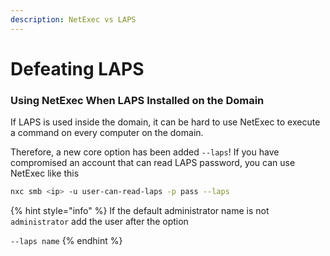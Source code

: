 ```yaml
---
description: NetExec vs LAPS
---
```


# Defeating LAPS

### Using NetExec When LAPS Installed on the Domain

If LAPS is used inside the domain, it can be hard to use NetExec to execute a command on every computer on the domain.

Therefore, a new core option has been added `--laps`! If you have compromised an account that can read LAPS password, you can use NetExec like this

```bash
nxc smb <ip> -u user-can-read-laps -p pass --laps
```

{% hint style="info" %}
If the default administrator name is not `administrator` add the user after the option

`--laps name`
{% endhint %}
